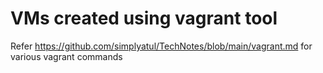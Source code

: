 # VMs created using vagrant tool

Refer https://github.com/simplyatul/TechNotes/blob/main/vagrant.md for various vagrant commands

